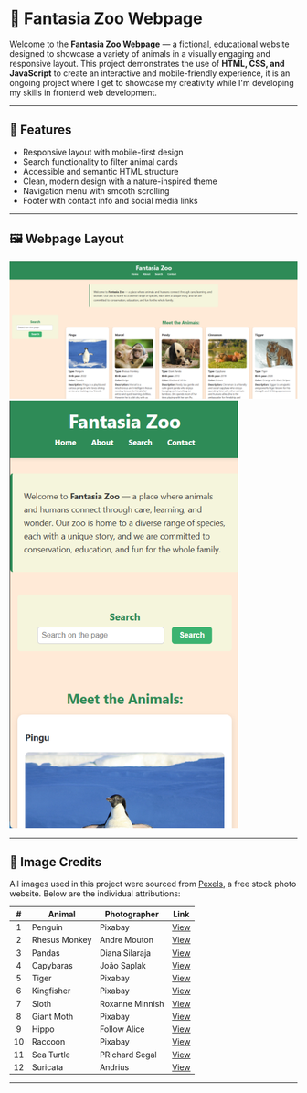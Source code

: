 # 🐾 Fantasia Zoo Webpage

Welcome to the **Fantasia Zoo Webpage** — a fictional, educational website designed to showcase a variety of animals in a visually engaging and responsive layout. This project demonstrates the use of **HTML, CSS, and JavaScript** to create an interactive and mobile-friendly experience, it is an ongoing project where I get to showcase my creativity while I'm developing my skills in frontend web development.

---

## 📁 Features

- Responsive layout with mobile-first design
- Search functionality to filter animal cards
- Accessible and semantic HTML structure
- Clean, modern design with a nature-inspired theme
- Navigation menu with smooth scrolling
- Footer with contact info and social media links

---

## 🖼️ Webpage Layout

<img src="assets/sample.png" alt="Web Layout Screenshot" width="800"/>
<img src="assets/mobilesample.png" alt="Mobile Layout Screenshot" width="400"/>


---

## 📸 Image Credits

All images used in this project were sourced from [Pexels](https://www.pexels.com/), a free stock photo website. Below are the individual attributions:

| #  | Animal         | Photographer         | Link                                                                 |
|:--:|----------------|----------------------|----------------------------------------------------------------------|
| 1  | Penguin        | Pixabay              | [View](https://www.pexels.com/photo/close-up-photography-of-penguin-on-snow-86405/) |
| 2  | Rhesus Monkey  | Andre Mouton         | [View](https://www.pexels.com/photo/closeup-photo-of-primate-1207875/) |
| 3  | Pandas         | Diana Silaraja       | [View](https://www.pexels.com/photo/photo-of-panda-and-cub-playing-1661535/) |
| 4  | Capybaras      | João Saplak          | [View](https://www.pexels.com/photo/close-up-of-capybaras-lying-on-the-grass-19289099/) |
| 5  | Tiger          | Pixabay              | [View](https://www.pexels.com/photo/tiger-302304/) |
| 6  | Kingfisher     | Pixabay              | [View](https://www.pexels.com/photo/close-up-photo-of-perched-kingfisher-326900/) |
| 7  | Sloth          | Roxanne Minnish      | [View](https://www.pexels.com/photo/portrait-of-sloth-hanging-upside-down-on-branch-4484954/) |
| 8  | Giant Moth     | Pixabay              | [View](https://www.pexels.com/photo/close-up-shot-of-a-butterfly-206770/) |
| 9  | Hippo          | Follow Alice         | [View](https://www.pexels.com/photo/black-hippopotamus-on-green-grass-667201/) |
| 10 | Raccoon        | Pixabay              | [View](https://www.pexels.com/photo/grey-short-coat-animal-laying-on-grey-wooden-panel-54602/) |
| 11 | Sea Turtle     | PRichard Segal       | [View](https://www.pexels.com/photo/black-and-white-turtle-1618606/) |
| 12 | Suricata       | Andrius              | [View](https://www.pexels.com/photo/brown-and-gray-rodent-selective-focus-photo-843043/) |

---
